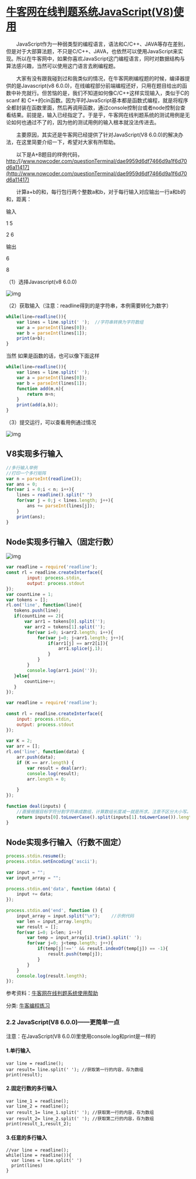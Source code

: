 # [牛客网在线判题系统JavaScript(V8)使用](https://www.cnblogs.com/guorange/p/7229152.html)

　　JavaScript作为一种弱类型的编程语言，语法和C/C++、JAVA等存在差别，但是对于大部算法题，不只是C/C++、JAVA，也依然可以使用JavaScript来实现。所以在牛客网中，如果你喜欢JavaScript这门编程语言，同时对数据结构与算法感兴趣，当然可以使用这门语言去刷编程题。

　　大家有没有跟我碰到过和我类似的情况，在牛客网刷编程题的时候，编译器提供的是Javascript(v8 6.0.0)，在线编程部分前端编程还好，只用在题目给出的函数中补充就行。但苦恼的是，我们不知道如何像C/C++这样实现输入，类似于C的scanf 和 C++的cin函数。因为平时JavaScript基本都是函数式编程，就是将程序全都封装在函数里面，然后再调用函数，通过console控制台或者node控制台查看结果。前提是，输入已经指定了。于是乎，牛客网在线判题系统的测试用例是无论如何也通过不了的，因为他的测试用例的输入根本就没法传进去。

　　主要原因，其实还是牛客网已经提供了针对JavaScript(V8 6.0.0)的解决办法，在这里简要介绍一下，希望对大家有所帮助。

　　以下是A+B题目的样例代码，[http:/](http://www.nowcoder.com/questionTerminal/dae9959d6df7466d9a1f6d70d6a11417)[/www.nowcoder.com/questionTerminal/dae9959d6df7466d9a1f6d70d6a11417](http://www.nowcoder.com/questionTerminal/dae9959d6df7466d9a1f6d70d6a11417)

　　计算a+b的和，每行包行两个整数a和b，对于每行输入对应输出一行a和b的和，距离：

输入

1 5  

2 6

输出

6

8

（1）选择Javascript(v8 6.0.0)

![img](%E7%89%9B%E5%AE%A2%E8%BE%93%E5%85%A5%E8%BE%93%E5%87%BA.assets/1130582-20170724151724012-342458023.png)

（2）获取输入（注意：readline得到的是字符串，本例需要转化为数字）

```js
while(line=readline()){
    var lines = line.split(' ');  //字符串转换为字符数组
    var a = parseInt(lines[0]);
    var b = parseInt(lines[1]);
    print(a+b);
}
```

当然 如果是函数的话，也可以像下面这样

```js
while(line=readline()){
    var lines = line.split(' ');
    var a = parseInt(lines[0]);
    var b = parseInt(lines[1]);
    function add(m,n){
        return m+n;
    }
    print(add(a,b));
}
```

（3）提交运行，可以查看用例通过情况

![img](%E7%89%9B%E5%AE%A2%E8%BE%93%E5%85%A5%E8%BE%93%E5%87%BA.assets/1130582-20170724152414590-392869216.png)

## V8实现多行输入

```js
//多行输入举例
//打印一个多行矩阵
var n = parseInt(readline());
var ans = 0;
for(var i = 0;i < n; i++){
    lines = readline().split(" ")
    for(var j = 0;j < lines.length; j++){
        ans += parseInt(lines[j]);
    }
    print(ans);
}
```

## Node实现多行输入（固定行数）

![img](%E7%89%9B%E5%AE%A2%E8%BE%93%E5%85%A5%E8%BE%93%E5%87%BA.assets/1130582-20170808163855417-506484801.png)

```js
var readline = require('readline');
const rl = readline.createInterface({
        input: process.stdin,
        output: process.stdout
});
var countLine = 1;
var tokens = [];
rl.on('line', function(line){
   tokens.push(line);
   if(countLine == 2){
       var arr1 = tokens[0].split('');
       var arr2 = tokens[1].split('');
        for(var i=0; i<arr2.length; i++){
            for(var j=0; j<arr1.length; j++){
                if(arr1[j] == arr2[i]){
                    arr1.splice(j,1);
                }
            }
        }
        console.log(arr1.join(''));       
   }else{
       countLine++;
   }
});
```

 

```js
var readline = require('readline');
 
const rl = readline.createInterface({
    input: process.stdin,
    output: process.stdout
});
 
var K = 2;
var arr = [];
rl.on('line', function(data) {
    arr.push(data);
    if (K == arr.length) {
        var result = deal(arr);
        console.log(result);
        arr.length = 0;
 
    }
});
 
function deal(inputs) {
    //直接根据目标字符分割字符串成数组，计算数组长度减一就是所求。注意不区分大小写。
    return inputs[0].toLowerCase().split(inputs[1].toLowerCase()).length-1;
}
```

## Node实现多行输入（行数不固定）

```js
process.stdin.resume();
process.stdin.setEncoding('ascii');
  
var input = "";
var input_array = "";
  
process.stdin.on('data', function (data) {
    input += data;
});
  
process.stdin.on('end', function () {
    input_array = input.split("\n");　　 //示例代码
    var len = input_array.length;
    var result = [];
    for(var i=0; i<len; i++){
        var temp = input_array[i].trim().split(' ');
        for(var j=0; j<temp.length; j++){
            if(temp[j]!=='' && result.indexOf(temp[j]) == -1){
                result.push(temp[j]);
            }
        }
    }
    console.log(result.length);
});
```

 

参考资料：[牛客网在线判题系统使用帮助](https://www.nowcoder.com/discuss/276)

分类: [牛客编程练习](https://www.cnblogs.com/guorange/category/977120.html)



### 2.2 JavaScript(V8 6.0.0)——更简单一点

注意：在JavaScript(V8 6.0.0)里使用console.log和print是一样的

#### 1.单行输入

```
var line = readline();
var result= line.split(' '); //获取第一行的内容，存为数组
print(result);
```

#### 2.固定行数的多行输入

```
var line_1 = readline();
var line_2 = readline();
var result_1= line_1.split(' '); //获取第一行的内容，存为数组
var result_2= line_2.split(' '); //获取第二行的内容，存为数组
print(result_1,result_2);
```

#### 3.任意的多行输入

```
//var line = readline();
while(line = readline()){
  var lines = line.split(' ')
  print(lines)
}
```